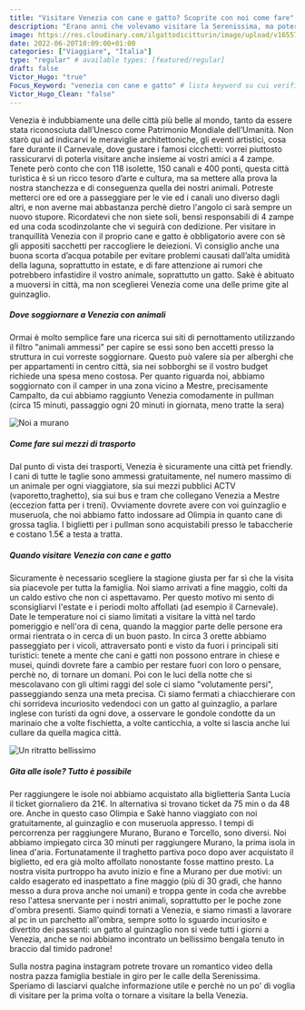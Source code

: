```yaml
---
title: "Visitare Venezia con cane e gatto? Scoprite con noi come fare"
description: "Erano anni che volevamo visitare la Serenissima, ma poterlo fare con Olimpia e Sakè è stato veramente emozionante. Un tour decisamente diverso dai soliti, ma che ci ha portati ad incontrare un sacco di sorrisi incuriositi."
image: https://res.cloudinary.com/ilgattodicitturin/image/upload/v1655741328/Articoli/venezia_1_2_qhbppl.jpg
date: 2022-06-20T10:09:00+01:00
categories: ["Viaggiare", "Italia"]
type: "regular" # available types: [featured/regular]
draft: false
Victor_Hugo: "true"
Focus_Keyword: "venezia con cane e gatto" # lista keyword su cui verificare l'ottimizzazione della pagina 
Victor_Hugo_Clean: "false"
---
```


Venezia è indubbiamente una delle città più belle al mondo, tanto da essere stata riconosciuta dall’Unesco come Patrimonio Mondiale dell’Umanità. Non starò qui ad indicarvi le meraviglie architettoniche, gli eventi artistici, cosa fare durante il Carnevale, dove gustare i famosi cicchetti: vorrei piuttosto rassicurarvi di poterla visitare anche insieme ai vostri amici a 4 zampe. 
Tenete però conto che con 118 isolette, 150 canali e 400 ponti, questa città turistica è sì un ricco tesoro d’arte e cultura, ma sa mettere alla prova la nostra stanchezza e di conseguenza quella dei nostri animali.
Potreste metterci ore ed ore a passeggiare per le vie ed i canali uno diverso dagli altri, e non averne mai abbastanza perchè dietro l'angolo ci sarà sempre un nuovo stupore. Ricordatevi che non siete soli, bensì responsabili di 4 zampe ed una coda scodinzolante che vi seguirà con dedizione. 
Per visitare in tranquillità Venezia con il proprio cane e gatto è obbligatorio avere con sè gli appositi sacchetti per raccogliere le deiezioni. Vi consiglio anche una buona scorta d’acqua potabile per evitare problemi causati dall’alta umidità della laguna, soprattutto in estate, e di fare attenzione ai rumori che potrebbero infastidire il vostro animale, soprattutto un gatto. Sakè è abituato a muoversi in città, ma non sceglierei Venezia come una delle prime gite al guinzaglio. 

##### Dove soggiornare a Venezia con animali

Ormai è molto semplice fare una ricerca sui siti di pernottamento utilizzando il filtro "animali ammessi" per capire se essi sono ben accetti presso la struttura in cui vorreste soggiornare. Questo può valere sia per alberghi che per appartamenti in centro città, sia nei sobborghi se il vostro budget richiede una spesa meno costosa. 
Per quanto riguarda noi, abbiamo soggiornato con il camper in una zona vicino a Mestre, precisamente Campalto, da cui abbiamo raggiunto Venezia comodamente in pullman (circa 15 minuti, passaggio ogni 20 minuti in giornata, meno tratte la sera)

![Noi a murano](https://res.cloudinary.com/ilgattodicitturin/image/upload/v1655741328/Articoli/venezia_1_3_kgg5vs.jpg "murano")

##### Come fare sui mezzi di trasporto

Dal punto di vista dei trasporti, Venezia è sicuramente una città pet friendly. I cani di tutte le taglie sono ammessi gratuitamente, nel numero massimo di un animale per ogni viaggiatore, sia sui mezzi pubblici ACTV (vaporetto,traghetto), sia sui bus e tram che collegano Venezia a Mestre (eccezion fatta per i treni). Ovviamente dovrete avere con voi guinzaglio e museruola, che noi abbiamo fatto indossare ad Olimpia in quanto cane di grossa taglia.
I biglietti per i pullman sono acquistabili presso le tabaccherie e costano 1.5€ a testa a tratta.

##### Quando visitare Venezia con cane e gatto 

Sicuramente è necessario scegliere la stagione giusta per far sì che la visita sia piacevole per tutta la famiglia. Noi siamo arrivati a fine maggio, colti da un caldo estivo che non ci aspettavamo. Per questo motivo mi sento di sconsigliarvi l'estate e i periodi molto affollati (ad esempio il Carnevale). Date le temperature noi ci siamo limitati a visitare la vittà nel tardo pomeriggio e nell'ora di cena, quando la maggior parte delle persone era ormai rientrata o in cerca di un buon pasto. 
In circa 3 orette abbiamo passeggiato per i vicoli, attraversato ponti e visto da fuori i principali siti turistici: tenete a mente che cani e gatti non possono entrare in chiese e musei, quindi dovrete fare a cambio per restare fuori con loro o pensare, perchè no, di tornare un domani.
Poi con le luci della notte che si mescolavano con gli ultimi raggi del sole ci siamo "volutamente persi", passeggiando senza una meta precisa. Ci siamo fermati a chiacchierare con chi sorrideva incuriosito vedendoci con un gatto al guinzaglio, a parlare inglese con turisti da ogni dove, a osservare le gondole condotte da un marinaio che a volte fischietta, a volte canticchia, a volte si lascia anche lui cullare da quella magica città.

![Un ritratto bellissimo](https://res.cloudinary.com/ilgattodicitturin/image/upload/v1655741327/Articoli/venezia_1_1_bkvemq.jpg "Un ritratto di sakè")

##### Gita alle isole? Tutto è possibile

Per raggiungere le isole noi abbiamo acquistato alla biglietteria Santa Lucia il ticket giornaliero da 21€. In alternativa si trovano ticket da 75 min o da 48 ore. Anche in questo caso Olimpia e Sakè hanno viaggiato con noi gratuitamente, al guinzaglio e con museruola appresso.
I tempi di percorrenza per raggiungere Murano, Burano e Torcello, sono diversi. Noi abbiamo impiegato circa 30 minuti per raggiungere Murano, la prima isola in linea d'aria. Fortunatamente il traghetto partiva poco dopo aver acquistato il biglietto, ed era già molto affollato nonostante fosse mattino presto. 
La nostra visita purtroppo ha avuto inizio e fine a Murano per due motivi: un caldo esagerato ed inaspettato a fine maggio (più di 30 gradi, che hanno messo a dura prova anche noi umani) e troppa gente in coda che avrebbe reso l'attesa snervante per i nostri animali, soprattutto per le poche zone d'ombra presenti. 
Siamo quindi tornati a Venezia, e siamo rimasti a lavorare al pc in un parchetto all'ombra, sempre sotto lo sguardo incuriosito e divertito dei passanti: un gatto al guinzaglio non si vede tutti i giorni a Venezia, anche se noi abbiamo incontrato un bellissimo bengala tenuto in braccio dal timido padrone! 

Sulla nostra pagina instagram potrete trovare un romantico video della nostra pazza famiglia bestiale in giro per le calle della Serenissima. 
Speriamo di lasciarvi qualche informazione utile e perchè no un po' di voglia di visitare per la prima volta o tornare a visitare la bella Venezia. 



